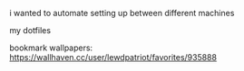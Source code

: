i wanted to automate setting up between different machines

my dotfiles


bookmark
wallpapers:
https://wallhaven.cc/user/lewdpatriot/favorites/935888
